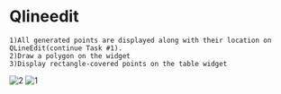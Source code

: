 # Qlineedit

    1)All generated points are displayed along with their location on QLineEdit(continue Task #1).
    2)Draw a polygon on the widget
    3)Display rectangle-covered points on the table widget
![2](https://github.com/shalinir200/Qlineedit/assets/83806236/393a4c73-37d9-47ba-8588-638463f9120f)
![1](https://github.com/shalinir200/Qlineedit/assets/83806236/309fb8ac-4c5f-449a-8d6a-7f30f7c8e172)
